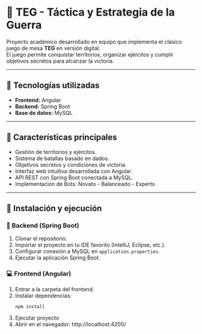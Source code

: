 # 🎲 TEG - Táctica y Estrategia de la Guerra

Proyecto académico desarrollado en equipo que implementa el clásico juego de mesa **TEG** en versión digital.  
El juego permite conquistar territorios, organizar ejércitos y cumplir objetivos secretos para alcanzar la victoria.  

---

## 🚀 Tecnologías utilizadas
- **Frontend:** Angular  
- **Backend:** Spring Boot  
- **Base de datos:** MySQL  

---

## 🎯 Características principales
- Gestión de territorios y ejércitos.  
- Sistema de batallas basado en dados.  
- Objetivos secretos y condiciones de victoria.  
- Interfaz web intuitiva desarrollada con Angular.  
- API REST con Spring Boot conectada a MySQL.
- Implementacion de Bots: Novato - Balanceado - Experto

---

## 📂 Instalación y ejecución

### 🔧 Backend (Spring Boot)
1. Clonar el repositorio.  
2. Importar el proyecto en tu IDE favorito (IntelliJ, Eclipse, etc.).  
3. Configurar conexión a MySQL en `application.properties`.  
4. Ejecutar la aplicación Spring Boot.  

### 💻 Frontend (Angular)
1. Entrar a la carpeta del frontend.  
2. Instalar dependencias:  
   ```bash
   npm install
3. Ejecutar proyecto
4. Abrir en el navegador: http://localhost:4200/

#
